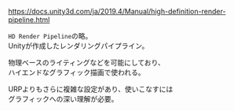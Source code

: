 <https://docs.unity3d.com/ja/2019.4/Manual/high-definition-render-pipeline.html>

`HD Render Pipeline`の略。  
Unityが作成したレンダリングパイプライン。
  
物理ベースのライティングなどを可能にしており、  
ハイエンドなグラフィック描画で使われる。

URPよりもさらに複雑な設定があり、使いこなすには  
グラフィックへの深い理解が必要。